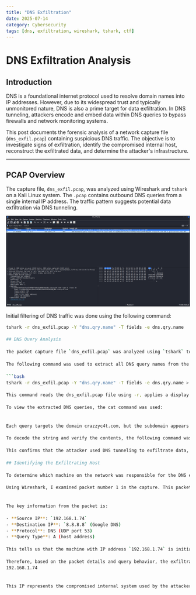 ```yaml
---
title: "DNS Exfiltration"
date: 2025-07-14
category: Cybersecurity
tags: [dns, exfiltration, wireshark, tshark, ctf]
---
```


# DNS Exfiltration Analysis

## Introduction

DNS is a foundational internet protocol used to resolve domain names into IP addresses. However, due to its widespread trust and typically unmonitored nature, DNS is also a prime target for data exfiltration. In DNS tunneling, attackers encode and embed data within DNS queries to bypass firewalls and network monitoring systems.

This post documents the forensic analysis of a network capture file (`dns_exfil.pcap`) containing suspicious DNS traffic. The objective is to investigate signs of exfiltration, identify the compromised internal host, reconstruct the exfiltrated data, and determine the attacker's infrastructure.

---

## PCAP Overview

The capture file, `dns_exfil.pcap`, was analyzed using Wireshark and `tshark` on a Kali Linux system. The `.pcap` contains outbound DNS queries from a single internal IP address. The traffic pattern suggests potential data exfiltration via DNS tunneling.
<p align="center">
  <img src="../assets/wireshark1.png" alt="TShark Output" width="700"/>
</p>

Initial filtering of DNS traffic was done using the following command:

```bash
tshark -r dns_exfil.pcap -Y "dns.qry.name" -T fields -e dns.qry.name

## DNS Query Analysis

The packet capture file `dns_exfil.pcap` was analyzed using `tshark` to extract DNS query names. These queries revealed a suspicious pattern involving encoded subdomains, likely used for data exfiltration.

The following command was used to extract all DNS query names from the capture:

```bash
tshark -r dns_exfil.pcap -Y "dns.qry.name" -T fields -e dns.qry.name > queries.txt

This command reads the dns_exfil.pcap file using -r, applies a display filter -Y to include only DNS queries (dns.qry.name), outputs only the DNS query name field (-e dns.qry.name), and saves the output to queries.txt.

To view the extracted DNS queries, the cat command was used:


Each query targets the domain crazzyc4t.com, but the subdomain appears to be Base64-encoded. The encoded string Q1RGe1RVTk4zTEwxTkdfRE5TX0wxSzNfNF9QUjB9 is likely the exfiltrated payload embedded within DNS queries.

To decode the string and verify the contents, the following command was executed:

This confirms that the attacker used DNS tunneling to exfiltrate data, embedding a Base64-encoded flag in the subdomain of a DNS query to an external, attacker-controlled domain. This method allows bypassing network monitoring tools that do not deeply inspect DNS payloads.

## Identifying the Exfiltrating Host

To determine which machine on the network was responsible for the DNS exfiltration, I inspected the source IP address of the DNS queries sent to the external domain `crazzyc4t.com`.

Using Wireshark, I examined packet number 1 in the capture. This packet is a standard DNS query requesting the A record for the suspicious domain:


The key information from the packet is:

- **Source IP**: `192.168.1.74`
- **Destination IP**: `8.8.8.8` (Google DNS)
- **Protocol**: DNS (UDP port 53)
- **Query Type**: A (host address)

This tells us that the machine with IP address `192.168.1.74` is initiating the outbound DNS queries that contain encoded subdomains. The response from `8.8.8.8` confirms that the query occurred and that the name does not resolve which is typical for DNS tunneling payloads sent to a controlled domain.

Therefore, based on the packet details and query behavior, the exfiltrating host is:
192.168.1.74


This IP represents the compromised internal system used by the attacker to tunnel data out of the network via DNS requests.
